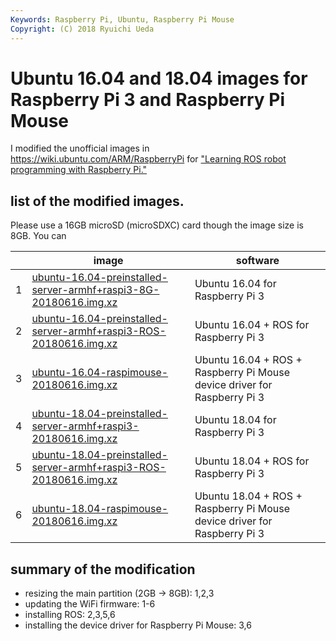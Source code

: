 ```yaml
---
Keywords: Raspberry Pi, Ubuntu, Raspberry Pi Mouse
Copyright: (C) 2018 Ryuichi Ueda
---
```


# Ubuntu 16.04 and 18.04 images for Raspberry Pi 3 and Raspberry Pi Mouse

I modified the unofficial images in https://wiki.ubuntu.com/ARM/RaspberryPi for ["Learning ROS robot programming with Raspberry Pi."](https://www.rt-shop.jp/index.php?main_page=product_info&cPath=1317&products_id=3655) 


## list of the modified images.

Please use a 16GB microSD (microSDXC) card though the image size is 8GB. You can 

| | image |  software  |
|-|----|----|
|1| [ubuntu-16.04-preinstalled-server-armhf+raspi3-8G-20180616.img.xz](http://file.ueda.tech/RPIM_BOOK/ubuntu-16.04-preinstalled-server-armhf+raspi3-8G-20180616.img.xz)   |  Ubuntu 16.04 for Raspberry Pi 3  |
|2|  [ubuntu-16.04-preinstalled-server-armhf+raspi3-ROS-20180616.img.xz](http://file.ueda.tech/RPIM_BOOK/ubuntu-16.04-preinstalled-server-armhf+raspi3-ROS-20180616.img.xz)  |  Ubuntu 16.04 + ROS for Raspberry Pi 3  |
|3| [ubuntu-16.04-raspimouse-20180616.img.xz](http://file.ueda.tech/RPIM_BOOK/ubuntu-16.04-raspimouse-20180616.img.xz) |  Ubuntu 16.04 + ROS + Raspberry Pi Mouse device driver for Raspberry Pi 3  |
|4|  [ubuntu-18.04-preinstalled-server-armhf+raspi3-20180616.img.xz](http://file.ueda.tech/RPIM_BOOK/ubuntu-18.04-preinstalled-server-armhf+raspi3-20180616.img.xz)  |  Ubuntu 18.04 for Raspberry Pi 3  |
|5|  [ubuntu-18.04-preinstalled-server-armhf+raspi3-ROS-20180616.img.xz](http://file.ueda.tech/RPIM_BOOK/ubuntu-18.04-preinstalled-server-armhf+raspi3-ROS-20180616.img.xz)  |  Ubuntu 18.04 + ROS for Raspberry Pi 3  |
|6|  [ubuntu-18.04-raspimouse-20180616.img.xz](http://file.ueda.tech/RPIM_BOOK/ubuntu-18.04-raspimouse-20180616.img.xz)  |  Ubuntu 18.04 + ROS + Raspberry Pi Mouse device driver for Raspberry Pi 3  |

## summary of the modification

* resizing the main partition (2GB -> 8GB): 1,2,3
* updating the WiFi firmware: 1-6
* installing ROS: 2,3,5,6
* installing the device driver for Raspberry Pi Mouse: 3,6
